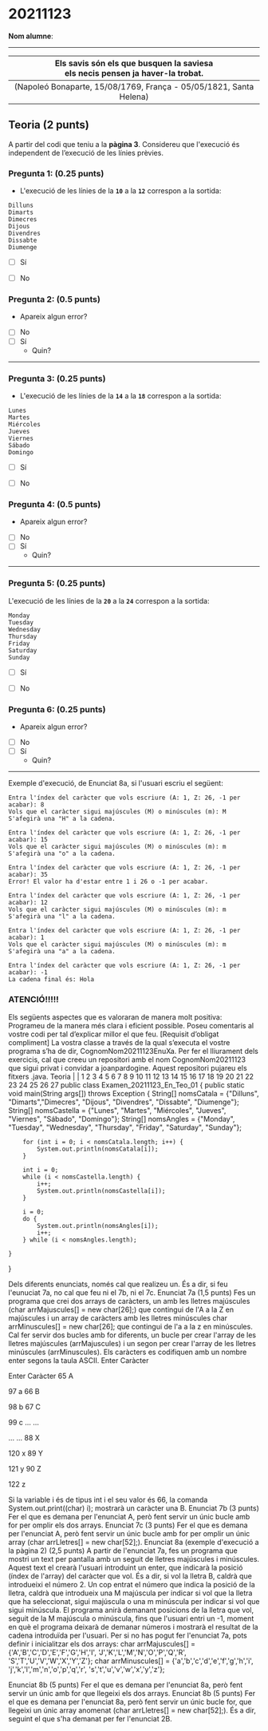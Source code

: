 # 20211123

**Nom alumne**:

<hr>

|**Els savis són els que busquen la saviesa**<br>**els necis pensen ja haver-la trobat.**|
|:------:|
|(Napoleó Bonaparte,  15/08/1769, França - 05/05/1821, Santa Helena)|


## Teoria		(2 punts)

A partir del codi que teniu a la **pàgina 3**. Considereu que l'execució és independent de l’execució de les línies prèvies.

### Pregunta 1:	(0.25 punts)

* L'execució de les línies de la **```10```** a la **```12```** correspon a la sortida:

```
Dilluns
Dimarts
Dimecres
Dijous
Divendres
Dissabte
Diumenge
```

- [ ] Sí
- [ ] No


### Pregunta 2:	(0.5 punts)

* Apareix algun error?

- [ ] No
- [ ] Sí
  - Quin? 

<hr>

### Pregunta 3:	(0.25 punts)

* L'execució de les línies de la **```14```** a la **```18```** correspon a la sortida:

```
Lunes
Martes
Miércoles
Jueves
Viernes
Sábado
Domingo
```

- [ ] Sí
- [ ] No


### Pregunta 4:	(0.5 punts)

* Apareix algun error?

- [ ] No
- [ ] Sí
  - Quin? 

<hr>

### Pregunta 5:	(0.25 punts)
L'execució de les línies de la **```20```** a la **```24```** correspon a la sortida:
```
Monday
Tuesday
Wednesday
Thursday
Friday
Saturday
Sunday
```

- [ ] Sí
- [ ] No
	

### Pregunta 6:	(0.25 punts)

* Apareix algun error?

- [ ] No
- [ ] Sí
  - Quin? 

<hr>



Exemple d'execució, de Enunciat 8a, si l'usuari escriu el següent:
```
Entra l'índex del caràcter que vols escriure (A: 1, Z: 26, -1 per acabar): 8
Vols que el caràcter sigui majúscules (M) o minúscules (m): M
S'afegirà una "H" a la cadena.

Entra l'índex del caràcter que vols escriure (A: 1, Z: 26, -1 per acabar): 15
Vols que el caràcter sigui majúscules (M) o minúscules (m): m
S'afegirà una "o" a la cadena.

Entra l'índex del caràcter que vols escriure (A: 1, Z: 26, -1 per acabar): 35
Error! El valor ha d'estar entre 1 i 26 o -1 per acabar.

Entra l'índex del caràcter que vols escriure (A: 1, Z: 26, -1 per acabar): 12
Vols que el caràcter sigui majúscules (M) o minúscules (m): m
S'afegirà una "l" a la cadena.

Entra l'índex del caràcter que vols escriure (A: 1, Z: 26, -1 per acabar): 1
Vols que el caràcter sigui majúscules (M) o minúscules (m): m
S'afegirà una "a" a la cadena.

Entra l'índex del caràcter que vols escriure (A: 1, Z: 26, -1 per acabar): -1
La cadena final és: Hola
```


### ATENCIÓ!!!!!

Els següents aspectes que es valoraran de manera molt positiva:
Programeu de la manera més clara i eficient possible.
Poseu comentaris al vostre codi per tal d’explicar millor el que feu.
[Requisit d’obligat compliment] La vostra classe a través de la qual s’executa el vostre programa s’ha de dir, CognomNom20211123EnuXa. Per fer el lliurament dels exercicis, cal que creeu un repositori amb el nom CognomNom20211123 que sigui privat i convidar a joanpardogine. Aquest repositori pujareu els fitxers .java.
Teoria
| |
1
2
3
4
5
6
7
8
9
10
11
12
13
14
15
16
17
18
19
20
21
22
23
24
25
26
27
public class Examen_20211123_En_Teo_01 {
    public static void main(String args[]) throws Exception {
        String[] nomsCatala = {"Dilluns", "Dimarts","Dimecres",
            "Dijous", "Divendres", "Dissabte", "Diumenge"};
        String[] nomsCastella = {"Lunes", "Martes", "Miércoles",
            "Jueves", "Viernes", "Sábado", "Domingo"};
        String[] nomsAngles = {"Monday", "Tuesday", "Wednesday",
            "Thursday", "Friday", "Saturday", "Sunday"};

        for (int i = 0; i < nomsCatala.length; i++) {
            System.out.println(nomsCatala[i]);
        }

        int i = 0;
        while (i < nomsCastella.length) {
            i++;
            System.out.println(nomsCastella[i]);
        }

        i = 0;
        do {
            System.out.println(nomsAngles[i]);
            i++;
        } while (i < nomsAngles.length);

    }
}


Dels diferents enunciats, només cal que realizeu un. És a dir, si feu l'eunuciat 7a, no cal que feu ni el 7b, ni el 7c.
Enunciat 7a	(1,5 punts)
Fes un programa que crei dos arrays de caràcters, un amb les lletres majúscules (char arrMajuscules[] = new char[26];) que contingui de l'A a la Z en majúscules i un array de caràcters amb les lletres minúscules
	char arrMinuscules[] = new char[26];
que contingui de l'a a la z en minúscules. Cal fer servir dos bucles amb for diferents, un bucle per crear l'array de les lletres majúscules (arrMajuscules) i un segon per crear l'array de les lletres minúscules (arrMinuscules).
Els caràcters es codifiquen amb un nombre enter segons la taula ASCII.
Enter
Caràcter


Enter
Caràcter
65
A


97
a
66
B


98
b
67
C


99
c
...
...


...
...
88
X


120
x
89
Y


121
y
90
Z


122
z

Si la variable i és de tipus int i el seu valor és 66,  la comanda
		System.out.print((char) i); 
mostrarà un caràcter una B.
Enunciat 7b	(3 punts)
Fer el que es demana per l'enunciat A, però fent servir un únic bucle amb for per omplir els dos arrays.
Enunciat 7c	(3 punts)
Fer el que es demana per l'enunciat A, però fent servir un únic bucle amb for per omplir un únic array (char arrLletres[] = new char[52];).
Enunciat 8a (exemple d'execució a la pàgina 2)	(2,5 punts)
A partir de l'enunciat 7a, fes un programa que mostri un text per pantalla amb un seguit de lletres majúscules i minúscules. Aquest text el crearà l'usuari introduint un enter, que indicarà la posició (índex de l'array) del caràcter que vol. És a dir, si vol la lletra B, caldrà que introdueixi el número 2. Un cop entrat el número que indica la posició de la lletra, caldrà que introdueix una M majúscula per indicar si vol que la lletra que ha seleccionat, sigui majúscula o una m minúscula per indicar si vol que sigui minúscula.
El programa anirà demanant posicions de la lletra que vol, seguit de la M  majúscula o minúscula, fins que l'usuari entri un -1, moment en què el programa deixarà de demanar números i mostrarà el resultat de la cadena introduïda per l'usuari.
Per si no has pogut fer l'enunciat 7a, pots definir i inicialitzar els dos arrays:
char arrMajuscules[] = {'A','B','C','D','E','F','G','H','I',
                        'J','K','L','M','N','O','P','Q','R',
                        'S','T','U','V','W','X','Y','Z'};
char arrMinuscules[] = {'a','b','c','d','e','f','g','h','i',
                        'j','k','l','m','n','o','p','q','r',
                        's','t','u','v','w','x','y','z'};

Enunciat 8b	(5 punts)
Fer el que es demana per l'enunciat 8a, però fent servir un únic amb for que llegeixi els dos arrays.
Enunciat 8b	(5 punts)
Fer el que es demana per l'enunciat 8a, però fent servir un únic bucle for, que llegeixi un únic array anomenat (char arrLletres[] = new char[52];). És a dir, seguint el que s'ha demanat per fer l'enunciat 2B.
